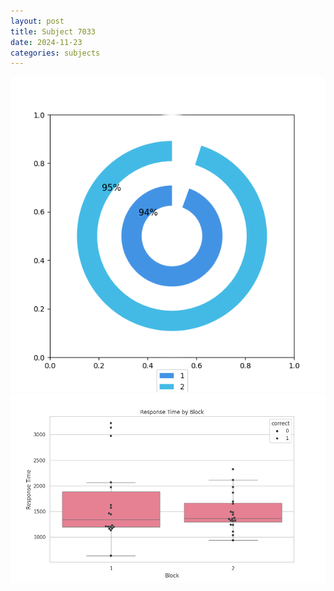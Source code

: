 ```yaml
---
layout: post
title: Subject 7033
date: 2024-11-23
categories: subjects
---
```


![](data/7033/run-8/7033__acc_test.png)
![](data/7033/run-8/7033_rt.png)
